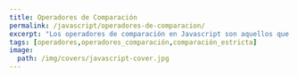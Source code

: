 ```yaml
---
title: Operadores de Comparación
permalink: /javascript/operadores-de-comparacion/
excerpt: "Los operadores de comparación en Javascript son aquellos que permiten comparar dos operandos y devolver un valor lógico."
tags: [operadores,operadores_comparación,comparación_estricta]
image:
  path: /img/covers/javascript-cover.jpg
---
```

